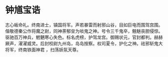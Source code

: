 # 钟馗宝诰

志心皈命礼。终南进士，镇国将军。声若暴雷而射邪山谷，目如巨电而围驾宫围。偕敬德秦公作将魔之尉，同神荼郁垒为啖鬼之神。号令三千鬼卒，魑魅丧胆侵惊。驱驰百万神兵，魍魉寒心失色。标名虎榜，护驾龙宫。御赐状元，官封都判。赫赫厥声，濯濯威灵。后封校尉九州岛，岛岛按察。权司夏令，护化之神。祛邪斩鬼大将军，终南铁面神君 ，扫荡妖氛天尊。
